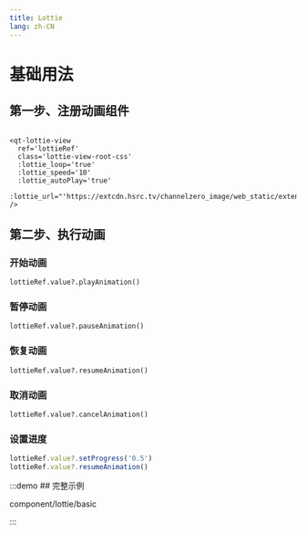 ```yaml
---
title: Lottie
lang: zh-CN
---
```


# 基础用法

## 第一步、注册动画组件

```vue

<qt-lottie-view
  ref='lottieRef'
  class='lottie-view-root-css'
  :lottie_loop='true'
  :lottie_speed='10'
  :lottie_autoPlay='true'
  :lottie_url="'https://extcdn.hsrc.tv/channelzero_image/web_static/extend_screen/mood/lottie1.json'"
/>
```

## 第二步、执行动画

### 开始动画

`lottieRef.value?.playAnimation()`

### 暂停动画

`lottieRef.value?.pauseAnimation()`

### 恢复动画

`lottieRef.value?.resumeAnimation()`

### 取消动画

`lottieRef.value?.cancelAnimation()`

### 设置进度

```ts
lottieRef.value?.setProgress('0.5')
lottieRef.value?.resumeAnimation()
```

:::demo ## 完整示例

component/lottie/basic

:::
